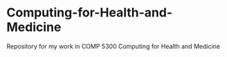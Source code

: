 # Computing-for-Health-and-Medicine
Repository for my work in COMP 5300 Computing for Health and Medicine
